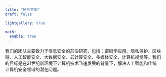 ```yaml
---
title: "研究方向"
draft: false

lightgallery: true

math:
  enable: true
---
```


我们的团队主要致力于信息安全的前沿研究，包括：密码学应用、隐私保护、区块链、人工智能安全、大数据安全、云计算安全、多媒体安全、计算机视觉等。我们的目标是在21世纪新环境下计算机技术飞速发展的背景下，解决人工智能和传统计算机安全领域的潜在问题。